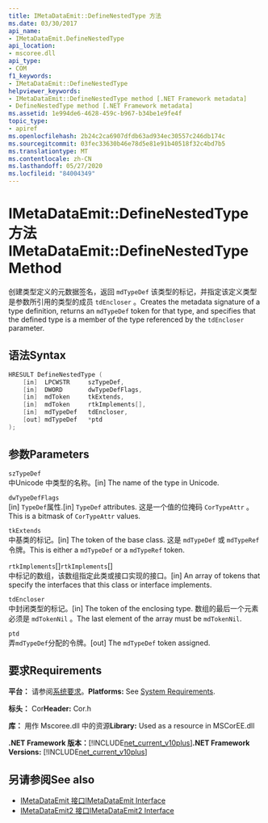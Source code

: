 ```yaml
---
title: IMetaDataEmit::DefineNestedType 方法
ms.date: 03/30/2017
api_name:
- IMetaDataEmit.DefineNestedType
api_location:
- mscoree.dll
api_type:
- COM
f1_keywords:
- IMetaDataEmit::DefineNestedType
helpviewer_keywords:
- IMetaDataEmit::DefineNestedType method [.NET Framework metadata]
- DefineNestedType method [.NET Framework metadata]
ms.assetid: 1e994de6-4628-459c-b967-b34be1e9fe4f
topic_type:
- apiref
ms.openlocfilehash: 2b24c2ca6907dfdb63ad934ec30557c246db174c
ms.sourcegitcommit: 03fec33630b46e78d5e81e91b40518f32c4bd7b5
ms.translationtype: MT
ms.contentlocale: zh-CN
ms.lasthandoff: 05/27/2020
ms.locfileid: "84004349"
---
```

# <a name="imetadataemitdefinenestedtype-method"></a><span data-ttu-id="05106-102">IMetaDataEmit::DefineNestedType 方法</span><span class="sxs-lookup"><span data-stu-id="05106-102">IMetaDataEmit::DefineNestedType Method</span></span>
<span data-ttu-id="05106-103">创建类型定义的元数据签名，返回 `mdTypeDef` 该类型的标记，并指定该定义类型是参数所引用的类型的成员 `tdEncloser` 。</span><span class="sxs-lookup"><span data-stu-id="05106-103">Creates the metadata signature of a type definition, returns an `mdTypeDef` token for that type, and specifies that the defined type is a member of the type referenced by the `tdEncloser` parameter.</span></span>  
  
## <a name="syntax"></a><span data-ttu-id="05106-104">语法</span><span class="sxs-lookup"><span data-stu-id="05106-104">Syntax</span></span>  
  
```cpp  
HRESULT DefineNestedType (
    [in]  LPCWSTR     szTypeDef,  
    [in]  DWORD       dwTypeDefFlags,
    [in]  mdToken     tkExtends,
    [in]  mdToken     rtkImplements[],
    [in]  mdTypeDef   tdEncloser,
    [out] mdTypeDef   *ptd  
);  
```  
  
## <a name="parameters"></a><span data-ttu-id="05106-105">参数</span><span class="sxs-lookup"><span data-stu-id="05106-105">Parameters</span></span>  
 `szTypeDef`  
 <span data-ttu-id="05106-106">中Unicode 中类型的名称。</span><span class="sxs-lookup"><span data-stu-id="05106-106">[in] The name of the type in Unicode.</span></span>  
  
 `dwTypeDefFlags`  
 <span data-ttu-id="05106-107">[in] `TypeDef`属性.</span><span class="sxs-lookup"><span data-stu-id="05106-107">[in] `TypeDef` attributes.</span></span> <span data-ttu-id="05106-108">这是一个值的位掩码 `CorTypeAttr` 。</span><span class="sxs-lookup"><span data-stu-id="05106-108">This is a bitmask of `CorTypeAttr` values.</span></span>  
  
 `tkExtends`  
 <span data-ttu-id="05106-109">中基类的标记。</span><span class="sxs-lookup"><span data-stu-id="05106-109">[in] The token of the base class.</span></span> <span data-ttu-id="05106-110">这是 `mdTypeDef` 或 `mdTypeRef` 令牌。</span><span class="sxs-lookup"><span data-stu-id="05106-110">This is either a `mdTypeDef` or a `mdTypeRef` token.</span></span>  
  
 <span data-ttu-id="05106-111">`rtkImplements`[]</span><span class="sxs-lookup"><span data-stu-id="05106-111">`rtkImplements`[]</span></span>  
 <span data-ttu-id="05106-112">中标记的数组，该数组指定此类或接口实现的接口。</span><span class="sxs-lookup"><span data-stu-id="05106-112">[in] An array of tokens that specify the interfaces that this class or interface implements.</span></span>  
  
 `tdEncloser`  
 <span data-ttu-id="05106-113">中封闭类型的标记。</span><span class="sxs-lookup"><span data-stu-id="05106-113">[in] The token of the enclosing type.</span></span> <span data-ttu-id="05106-114">数组的最后一个元素必须是 `mdTokenNil` 。</span><span class="sxs-lookup"><span data-stu-id="05106-114">The last element of the array must be `mdTokenNil`.</span></span>  
  
 `ptd`  
 <span data-ttu-id="05106-115">弄`mdTypeDef`分配的令牌。</span><span class="sxs-lookup"><span data-stu-id="05106-115">[out] The `mdTypeDef` token assigned.</span></span>  
  
## <a name="requirements"></a><span data-ttu-id="05106-116">要求</span><span class="sxs-lookup"><span data-stu-id="05106-116">Requirements</span></span>  
 <span data-ttu-id="05106-117">**平台：** 请参阅[系统要求](../../get-started/system-requirements.md)。</span><span class="sxs-lookup"><span data-stu-id="05106-117">**Platforms:** See [System Requirements](../../get-started/system-requirements.md).</span></span>  
  
 <span data-ttu-id="05106-118">**标头：** Cor</span><span class="sxs-lookup"><span data-stu-id="05106-118">**Header:** Cor.h</span></span>  
  
 <span data-ttu-id="05106-119">**库：** 用作 Mscoree.dll 中的资源</span><span class="sxs-lookup"><span data-stu-id="05106-119">**Library:** Used as a resource in MSCorEE.dll</span></span>  
  
 <span data-ttu-id="05106-120">**.NET Framework 版本：**[!INCLUDE[net_current_v10plus](../../../../includes/net-current-v10plus-md.md)]</span><span class="sxs-lookup"><span data-stu-id="05106-120">**.NET Framework Versions:** [!INCLUDE[net_current_v10plus](../../../../includes/net-current-v10plus-md.md)]</span></span>  
  
## <a name="see-also"></a><span data-ttu-id="05106-121">另请参阅</span><span class="sxs-lookup"><span data-stu-id="05106-121">See also</span></span>

- [<span data-ttu-id="05106-122">IMetaDataEmit 接口</span><span class="sxs-lookup"><span data-stu-id="05106-122">IMetaDataEmit Interface</span></span>](imetadataemit-interface.md)
- [<span data-ttu-id="05106-123">IMetaDataEmit2 接口</span><span class="sxs-lookup"><span data-stu-id="05106-123">IMetaDataEmit2 Interface</span></span>](imetadataemit2-interface.md)

